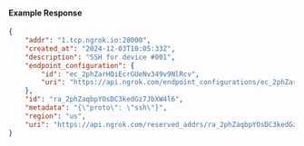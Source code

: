 <!-- Code generated for API Clients. DO NOT EDIT. -->

#### Example Response

```json
{
	"addr": "1.tcp.ngrok.io:20000",
	"created_at": "2024-12-03T10:05:33Z",
	"description": "SSH for device #001",
	"endpoint_configuration": {
		"id": "ec_2phZarHQiEcrGUeNv349v9NlRcv",
		"uri": "https://api.ngrok.com/endpoint_configurations/ec_2phZarHQiEcrGUeNv349v9NlRcv"
	},
	"id": "ra_2phZaqbpYOsDC3kedGz7JbXW4l6",
	"metadata": "{\"proto\": \"ssh\"}",
	"region": "us",
	"uri": "https://api.ngrok.com/reserved_addrs/ra_2phZaqbpYOsDC3kedGz7JbXW4l6"
}
```
